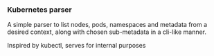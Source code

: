 ### Kubernetes parser ###

A simple parser to list nodes, pods, namespaces and metadata from a desired context, along with chosen sub-metadata in a cli-like manner.

Inspired by kubectl, serves for internal purposes 
